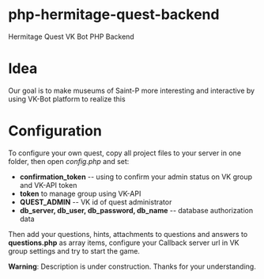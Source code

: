 # php-hermitage-quest-backend
Hermitage Quest VK Bot PHP Backend

# Idea
Our goal is to make museums of Saint-P more interesting and interactive by using VK-Bot platform to realize this

# Configuration
To configure your own quest, copy all project files to your server in one folder, then open *config.php* and set: 
* **confirmation_token** -- using to confirm your admin status on VK group and VK-API token
* **token** to manage group using VK-API
* **QUEST_ADMIN** -- VK id of quest administrator
* **db_server, db_user, db_password, db_name** -- database authorization data

Then add your questions, hints, attachments to questions and answers to **questions.php** as array items, configure your Callback server url in VK group settings and try to start the game.

**Warning**: Description is under construction. Thanks for your understanding.
